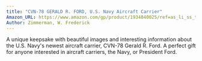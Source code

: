 ```yaml
---
title: "CVN-78 GERALD R. FORD, U.S. Navy Aircraft Carrier"
Amazon_URL: https://www.amazon.com/gp/product/1934840025/ref=as_li_ss_tl?ie=UTF8&linkCode=ll1&tag=internetbo00a-20
Author: Zimmerman, W. Frederick
---
```

A unique keepsake with beautiful images and interesting information about the U.S. Navy's newest aircraft carrier, CVN-78 Gerald R. Ford. A  perfect gift for anyone interested in aircraft carriers, the Navy, or President Ford.